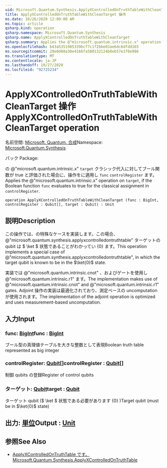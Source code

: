 ```yaml
---
uid: Microsoft.Quantum.Synthesis.ApplyXControlledOnTruthTableWithCleanTarget
title: ApplyXControlledOnTruthTableWithCleanTarget 操作
ms.date: 10/26/2020 12:00:00 AM
ms.topic: article
qsharp.kind: operation
qsharp.namespace: Microsoft.Quantum.Synthesis
qsharp.name: ApplyXControlledOnTruthTableWithCleanTarget
qsharp.summary: Applies the @"microsoft.quantum.intrinsic.x" operation on `target`, if the Boolean function `func` evaluates to true for the classical assignment in `controlRegister`.
ms.openlocfilehash: b43a5351985339bcf7c1f2bbe03ae6dc6dfdd165
ms.sourcegitcommit: 29e0d88a30e4166fa580132124b0eb57e1f0e986
ms.translationtype: MT
ms.contentlocale: ja-JP
ms.lasthandoff: 10/27/2020
ms.locfileid: "92725234"
---
```

# <a name="applyxcontrolledontruthtablewithcleantarget-operation"></a><span data-ttu-id="aee40-102">ApplyXControlledOnTruthTableWithCleanTarget 操作</span><span class="sxs-lookup"><span data-stu-id="aee40-102">ApplyXControlledOnTruthTableWithCleanTarget operation</span></span>

<span data-ttu-id="aee40-103">名前空間: [Microsoft. Quantum. 合成](xref:Microsoft.Quantum.Synthesis)</span><span class="sxs-lookup"><span data-stu-id="aee40-103">Namespace: [Microsoft.Quantum.Synthesis](xref:Microsoft.Quantum.Synthesis)</span></span>

<span data-ttu-id="aee40-104">パック [](https://nuget.org/packages/)</span><span class="sxs-lookup"><span data-stu-id="aee40-104">Package: [](https://nuget.org/packages/)</span></span>


<span data-ttu-id="aee40-105">の @"microsoft.quantum.intrinsic.x" `target` クラシック代入に対してブール関数が true と評価された場合に、操作をに適用し `func` `controlRegister` ます。</span><span class="sxs-lookup"><span data-stu-id="aee40-105">Applies the @"microsoft.quantum.intrinsic.x" operation on `target`, if the Boolean function `func` evaluates to true for the classical assignment in `controlRegister`.</span></span>

```qsharp
operation ApplyXControlledOnTruthTableWithCleanTarget (func : BigInt, controlRegister : Qubit[], target : Qubit) : Unit
```


## <a name="description"></a><span data-ttu-id="aee40-106">説明</span><span class="sxs-lookup"><span data-stu-id="aee40-106">Description</span></span>

<span data-ttu-id="aee40-107">この操作では、の特殊なケースを実装します。この場合、 @"microsoft.quantum.synthesis.applyxcontrolledontruthtable" ターゲットの qubit は $ \ket $ 状態であることがわかってい {0} ます。</span><span class="sxs-lookup"><span data-stu-id="aee40-107">This operation implements a special case of @"microsoft.quantum.synthesis.applyxcontrolledontruthtable", in which the target qubit is known to be in the $\ket{0}$ state.</span></span>

<span data-ttu-id="aee40-108">実装では @"microsoft.quantum.intrinsic.cnot" 、およびゲートを使用し @"microsoft.quantum.intrinsic.r1" ます。</span><span class="sxs-lookup"><span data-stu-id="aee40-108">The implementation makes use of @"microsoft.quantum.intrinsic.cnot" and @"microsoft.quantum.intrinsic.r1" gates.</span></span>  <span data-ttu-id="aee40-109">Adjoint 操作の実装は最適化されており、測定ベースの uncomputation が使用されます。</span><span class="sxs-lookup"><span data-stu-id="aee40-109">The implementation of the adjoint operation is optimized and uses measurement-based uncomputation.</span></span>

## <a name="input"></a><span data-ttu-id="aee40-110">入力</span><span class="sxs-lookup"><span data-stu-id="aee40-110">Input</span></span>

### <a name="func--bigint"></a><span data-ttu-id="aee40-111">func: [BigInt](xref:microsoft.quantum.lang-ref.bigint)</span><span class="sxs-lookup"><span data-stu-id="aee40-111">func : [BigInt](xref:microsoft.quantum.lang-ref.bigint)</span></span>

<span data-ttu-id="aee40-112">ブール型の真理値テーブルを大きな整数として表現</span><span class="sxs-lookup"><span data-stu-id="aee40-112">Boolean truth table represented as big integer</span></span>


### <a name="controlregister--qubit"></a><span data-ttu-id="aee40-113">controlRegister: [Qubit](xref:microsoft.quantum.lang-ref.qubit)[]</span><span class="sxs-lookup"><span data-stu-id="aee40-113">controlRegister : [Qubit](xref:microsoft.quantum.lang-ref.qubit)[]</span></span>

<span data-ttu-id="aee40-114">制御 qubits の登録</span><span class="sxs-lookup"><span data-stu-id="aee40-114">Register of control qubits</span></span>


### <a name="target--qubit"></a><span data-ttu-id="aee40-115">ターゲット: [Qubit](xref:microsoft.quantum.lang-ref.qubit)</span><span class="sxs-lookup"><span data-stu-id="aee40-115">target : [Qubit](xref:microsoft.quantum.lang-ref.qubit)</span></span>

<span data-ttu-id="aee40-116">ターゲット qubit ($ \ket $ 状態である必要があります {0} )</span><span class="sxs-lookup"><span data-stu-id="aee40-116">Target qubit (must be in $\ket{0}$ state)</span></span>



## <a name="output--unit"></a><span data-ttu-id="aee40-117">出力: [単位](xref:microsoft.quantum.lang-ref.unit)</span><span class="sxs-lookup"><span data-stu-id="aee40-117">Output : [Unit](xref:microsoft.quantum.lang-ref.unit)</span></span>



## <a name="see-also"></a><span data-ttu-id="aee40-118">参照</span><span class="sxs-lookup"><span data-stu-id="aee40-118">See Also</span></span>

- [<span data-ttu-id="aee40-119">ApplyXControlledOnTruthTable です。</span><span class="sxs-lookup"><span data-stu-id="aee40-119">Microsoft.Quantum.Synthesis.ApplyXControlledOnTruthTable</span></span>](xref:Microsoft.Quantum.Synthesis.ApplyXControlledOnTruthTable)